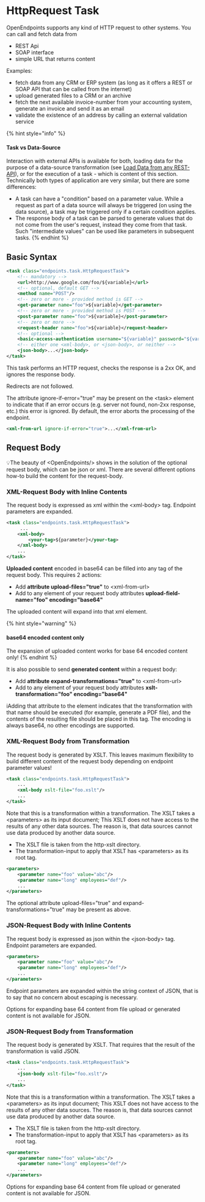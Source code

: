 # HttpRequest Task

OpenEndpoints supports any kind of HTTP request to other systems. You can call and fetch data from

* REST Api
* SOAP interface
* simple URL that returns content

Examples:

* fetch data from any CRM or ERP system (as long as it offers a REST or SOAP API that can be called from the internet)
* upload generated files to a CRM or an archive
* fetch the next available invoice-number from your accounting system, generate an invoice and send it as an email
* validate the existence of an address by calling an external validation service

{% hint style="info" %}
#### Task vs Data-Source

Interaction with external APIs is available for both, loading data for the purpose of a data-source transformation (see [Load Data from any REST-API](../data-source-transformation/load-data-from-any-rest-api.md)), or for the execution of a task - which is content of this section. Technically both types of application are very similar, but there are some differences:

* A task can have a "condition" based on a parameter value. While a request as part of a data source will always be triggered (on using the data source), a task may be triggered only if a certain condition applies.
* The response body of a task can be parsed to generate values that do not come from the user's request, instead they come from that task. Such "intermediate values" can be used like parameters in subsequent tasks.
{% endhint %}

## Basic Syntax

```xml
<task class="endpoints.task.HttpRequestTask">
    <!-- mandatory -->
    <url>http://www.google.com/foo/${variable}</url>
    <!-- optional, default GET -->
    <method name="POST"/>
    <!-- zero or more - provided method is GET -->
    <get-parameter name="foo">${variable}</get-parameter>
    <!-- zero or more - provided method is POST -->
    <post-parameter name="foo">${variable}</post-parameter>
    <!-- zero or more -->
    <request-header name="foo">${variable}</request-header>
    <!-- optional -->
    <basic-access-authentication username="${variable}" password="${variable}"/>
    <!-- either one <xml-body>, or <json-body>, or neither -->
    <json-body>...</json-body>
</task>
```

This task performs an HTTP request, checks the response is a 2xx OK, and ignores the response body.

Redirects are not followed.

The attribute ignore-if-error="true" may be present on the \<task> element to indicate that if an error occurs (e.g. server not found, non-2xx response, etc.) this error is ignored. By default, the error aborts the processing of the endpoint.

```xml
<xml-from-url ignore-if-error="true">...</xml-from-url>
```

## Request Body

:bulb:The beauty of \<OpenEndpoints/> shows in the solution of the optional request body, which can be json or xml. There are several different options how-to build the content for the request-body.

### XML-Request Body with Inline Contents

The request body is expressed as xml within the \<xml-body> tag. Endpoint parameters are expanded.

```xml
<task class="endpoints.task.HttpRequestTask">
     ...
    <xml-body>
        <your-tag>${parameter}</your-tag>
    </xml-body>
    ...
</task>
```

**Uploaded content** encoded in base64 can be filled into any tag of the request body. This requires 2 actions:

* Add **attribute upload-files="true"** to \<xml-from-url>
* Add to any element of your request body attributes **upload-field-name="foo" encoding="base64"**

The uploaded content will expand into that xml element.

{% hint style="warning" %}
#### base64 encoded content only

The expansion of uploaded content works for base 64 encoded content only!
{% endhint %}

It is also possible to send **generated content** within a request body:

* Add **attribute expand-transformations="true"** to \<xml-from-url>
* Add to any element of your request body attributes **xslt-transformation="foo" encoding="base64"**

iAdding that attribute to the element indicates that the transformation with that name should be executed (for example, generate a PDF file), and the contents of the resulting file should be placed in this tag. The encoding is always base64, no other encodings are supported.

### XML-Request Body from Transformation

The request body is generated by XSLT. This leaves maximum flexibility to build different content of the request body depending on endpoint parameter values!

```xml
<task class="endpoints.task.HttpRequestTask">
    ...
    <xml-body xslt-file="foo.xslt"/>
    ...
</task>
```

Note that this is a transformation within a transformation. The XSLT takes a \<parameters> as its input document; This XSLT does not have access to the results of any other data sources. The reason is, that data sources cannot use data produced by another data source.

* The XSLT file is taken from the http-xslt directory.
* The transformation-input to apply that XSLT has \<parameters> as its root tag.

```xml
<parameters>
    <parameter name="foo" value="abc"/>
    <parameter name="long" employees="def"/>
    ...
</parameters>
```

The optional attribute upload-files="true" and expand-transformations="true" may be present as above.

### JSON-Request Body with Inline Contents

The request body is expressed as json within the \<json-body> tag. Endpoint parameters are expanded.

```xml
<parameters>
    <parameter name="foo" value="abc"/>
    <parameter name="long" employees="def"/>
    ...
</parameters>
```

Endpoint parameters are expanded within the string context of JSON, that is to say that no concern about escaping is necessary.

Options for expanding base 64 content from file upload or generated content is not available for JSON.

### JSON-Request Body from Transformation

The request body is generated by XSLT. That requires that the result of the transformation is valid JSON.

```xml
<task class="endpoints.task.HttpRequestTask">
    ...
    <json-body xslt-file="foo.xslt"/>
    ...
</task>
```

Note that this is a transformation within a transformation. The XSLT takes a \<parameters> as its input document; This XSLT does not have access to the results of any other data sources. The reason is, that data sources cannot use data produced by another data source.

* The XSLT file is taken from the http-xslt directory.
* The transformation-input to apply that XSLT has \<parameters> as its root tag.

```xml
<parameters>
    <parameter name="foo" value="abc"/>
    <parameter name="long" employees="def"/>
    ...
</parameters>
```

Options for expanding base 64 content from file upload or generated content is not available for JSON.
